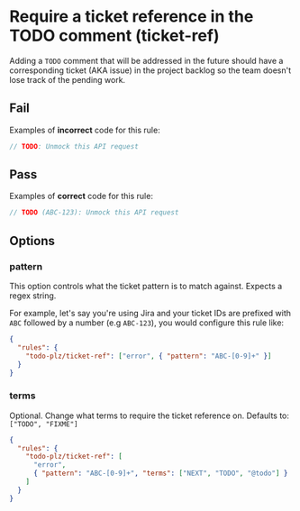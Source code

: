# Require a ticket reference in the TODO comment (ticket-ref)

Adding a `TODO` comment that will be addressed in the future should have a corresponding ticket (AKA issue) in the project backlog so the team doesn't lose track of the pending work.

## Fail

Examples of **incorrect** code for this rule:

```js
// TODO: Unmock this API request
```

## Pass

Examples of **correct** code for this rule:

```js
// TODO (ABC-123): Unmock this API request
```

## Options

### pattern

This option controls what the ticket pattern is to match against. Expects a regex string.

For example, let's say you're using Jira and your ticket IDs are prefixed with `ABC` followed by a number (e.g `ABC-123`), you would configure this rule like:

```json
{
  "rules": {
    "todo-plz/ticket-ref": ["error", { "pattern": "ABC-[0-9]+" }]
  }
}
```

### terms

Optional. Change what terms to require the ticket reference on. Defaults to: `["TODO", "FIXME"]`

```json
{
  "rules": {
    "todo-plz/ticket-ref": [
      "error",
      { "pattern": "ABC-[0-9]+", "terms": ["NEXT", "TODO", "@todo"] }
    ]
  }
}
```
